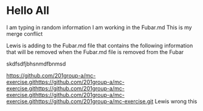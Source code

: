 # Hello All

I am typing in random information
I am working in the Fubar.md
This is my merge conflict

Lewis is adding to the Fubar.md file that contains the following information that will be removed when the Fubar.md file is removed from the Fubar

skdfsdfjbhsnmdfbnmsd

https://github.com/201group-a/mc-exercise.githttps://github.com/201group-a/mc-exercise.githttps://github.com/201group-a/mc-exercise.githttps://github.com/201group-a/mc-exercise.githttps://github.com/201group-a/mc-exercise.git Lewis wrong this
